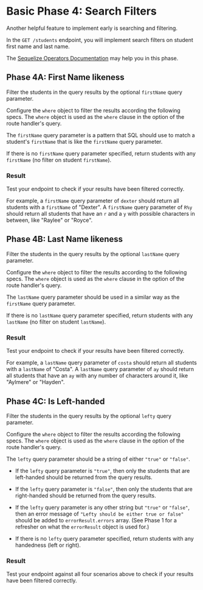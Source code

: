 # Basic Phase 4: Search Filters

Another helpful feature to implement early is searching and filtering.

In the `GET /students` endpoint, you will implement search filters on student
first name and last name.

The [Sequelize Operators Documentation][op-docs] may help you in this phase.

## Phase 4A: First Name likeness

Filter the students in the query results by the optional `firstName` query
parameter.

Configure the `where` object to filter the results according the following
specs. The `where` object is used as the `where` clause in the option of the
route handler's query.

The `firstName` query parameter is a pattern that SQL should use to match a
student's `firstName` that is like the `firstName` query parameter.

If there is no `firstName` query parameter specified, return students with
any `firstName` (no filter on student `firstName`).

### Result

Test your endpoint to check if your results have been filtered correctly.

For example, a `firstName` query parameter of `dexter` should return all
students with a `firstName` of "Dexter". A `firstName` query parameter of `R%y`
should return all students that have an `r` and a `y` with possible characters
in between, like "Raylee" or "Royce".

## Phase 4B: Last Name likeness

Filter the students in the query results by the optional `lastName` query
parameter.

Configure the `where` object to filter the results according to the following
specs. The `where` object is used as the `where` clause in the option of the
route handler's query.

The `lastName` query parameter should be used in a similar way as the
`firstName` query parameter. 

If there is no `lastName` query parameter specified, return students with
any `lastName` (no filter on student `lastName`).

### Result

Test your endpoint to check if your results have been filtered correctly.

For example, a `lastName` query parameter of `costa` should return all
students with a `lastName` of "Costa". A `lastName` query parameter of `ay`
should return all students that have an `ay` with any number of characters
around it, like "Aylmere" or "Hayden".

## Phase 4C: Is Left-handed

Filter the students in the query results by the optional `lefty` query
parameter.

Configure the `where` object to filter the results according the following
specs. The `where` object is used as the `where` clause in the option of the
route handler's query.

The `lefty` query parameter should be a string of either `"true"` or `"false"`.

- If the `lefty` query parameter is `"true"`, then only the students that are
left-handed should be returned from the query results.

- If the `lefty` query parameter is `"false"`, then only the students that are
right-handed should be returned from the query results.

- If the `lefty` query parameter is any other string but `"true"` or `"false"`,
then an error message of `"Lefty should be either true or false"` should be
added to `errorResult.errors` array. (See Phase 1 for a refresher on what the
`errorResult` object is used for.)

- If there is no `lefty` query parameter specified, return students with
any handedness (left or right).

### Result

Test your endpoint against all four scenarios above to check if your results
have been filtered correctly.



[op-docs]: https://sequelize.org/v5/manual/querying.html
